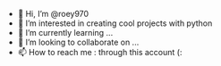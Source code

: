- 👋 Hi, I’m @roey970
- 👀 I’m interested in creating cool projects with python 
- 🌱 I’m currently learning ...
- 💞️ I’m looking to collaborate on ...
- 📫 How to reach me : through this account (:
<!---
roey970/roey970 is a ✨ special ✨ repository because its `README.md` (this file) appears on your GitHub profile.
You can click the Preview link to take a look at your changes.
--->
